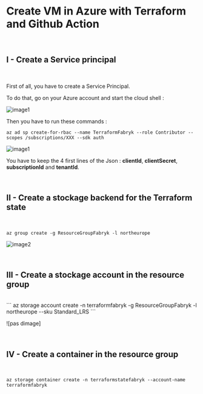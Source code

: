 # Create VM in Azure with Terraform and Github Action

<br>

## I - Create a Service principal

<br>

First of all, you have to create a Service Principal. 

To do that, go on your Azure account and start the cloud shell :

![image1]()

Then you have to run these commands :


```
az ad sp create-for-rbac --name TerraformFabryk --role Contributor --scopes /subscriptions/XXX --sdk auth

```

![image1]()

You have to keep the 4 first lines of the Json : **clientId**, **clientSecret**, **subscriptionId** and **tenantId**.

<br>

## II - Create a stockage backend for the Terraform state

<br>

```
az group create -g ResourceGroupFabryk -l northeurope
```

![image2]()

<br>

## III - Create a stockage account in the resource group

<br>
```
az storage account create -n terraformfabryk -g ResourceGroupFabryk -l northeurope --sku Standard_LRS
```

![pas dimage]


<br>

## IV - Create a container in the resource group
<br>

```
az storage container create -n terraformstatefabryk --account-name terraformfabryk
```

